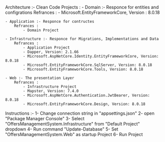 Architecture :-
	Clean Code
Projects :
	- Domain :- Responce for entities and configrations
		Refrances :
			- Microsoft.EntityFrameworkCore, Version : 8.0.18
	
	- Application :- Responce for contructes
		Refrances :
			- Domain Project
	
	- Infrastructure :- Responce for Migrations, Implementations and Data
		Refrances :
			- Application Project
			- Dapper, Version: 2.1.66
			- Microsoft.AspNetCore.Identity.EntityFrameworkCore, Version: 8.0.18
	        - Microsoft.EntityFrameworkCore.SqlServer, Version: 8.0.18
            - Microsoft.EntityFrameworkCore.Tools, Version: 8.0.18
			
	- Web :- The presentation Layer
		Refrances :
			- Infrastructure Project
			- Mapster, Version: 7.4.0
			- Microsoft.AspNetCore.Authentication.JwtBearer, Version: 8.0.18
	        - Microsoft.EntityFrameworkCore.Design, Version: 8.0.18
		
			
			
			
			
Instructions :-
 1- Change connection string in "appsettings.json"
 2- open "Package Manager Console"
 3- Select "OffersManagementSystem.Infrastructure" from "Default Project" dropdown
 4- Run command "Update-Database"
 5- Set "OffersManagementSystem.Web" as startup Project
 6- Run Project
